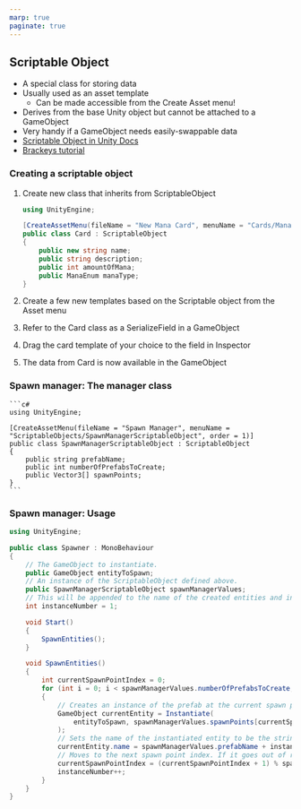 ```yaml
---
marp: true
paginate: true
---
```

<!-- headingDivider: 3 -->
<!-- class: invert -->
## Scriptable Object
* A special class for storing data
* Usually used as an asset template
  * Can be made accessible from the Create Asset menu!
* Derives from the base Unity object but cannot be attached to a GameObject
* Very handy if a GameObject needs easily-swappable data
* [Scriptable Object in Unity Docs](https://docs.unity3d.com/Manual/class-ScriptableObject.html)
* [Brackeys tutorial](https://www.youtube.com/watch?v=aPXvoWVabPY)

### Creating a scriptable object

1) Create new class that inherits from ScriptableObject

    ```c#
    using UnityEngine;

    [CreateAssetMenu(fileName = "New Mana Card", menuName = "Cards/ManaCard")]
    public class Card : ScriptableObject
    {
        public new string name;
        public string description;
        public int amountOfMana;
        public ManaEnum manaType;
    }
    ```
2) Create a few new templates based on the Scriptable object from the Asset menu
3) Refer to the Card class as a SerializeField in a GameObject
4) Drag the card template of your choice to the field in Inspector
5) The data from Card is now available in the GameObject

### Spawn manager: The manager class

    ```c#
    using UnityEngine;

    [CreateAssetMenu(fileName = "Spawn Manager", menuName = "ScriptableObjects/SpawnManagerScriptableObject", order = 1)]
    public class SpawnManagerScriptableObject : ScriptableObject
    {
        public string prefabName;
        public int numberOfPrefabsToCreate;
        public Vector3[] spawnPoints;
    }
    ```
### Spawn manager: Usage
```c#
using UnityEngine;

public class Spawner : MonoBehaviour
{
    // The GameObject to instantiate.
    public GameObject entityToSpawn;
    // An instance of the ScriptableObject defined above.
    public SpawnManagerScriptableObject spawnManagerValues;
    // This will be appended to the name of the created entities and increment when each is created.
    int instanceNumber = 1;

    void Start()
    {
        SpawnEntities();
    }

    void SpawnEntities()
    {
        int currentSpawnPointIndex = 0;
        for (int i = 0; i < spawnManagerValues.numberOfPrefabsToCreate; i++)
        {
            // Creates an instance of the prefab at the current spawn point.
            GameObject currentEntity = Instantiate(
                entityToSpawn, spawnManagerValues.spawnPoints[currentSpawnPointIndex], Quaternion.identity
            );
            // Sets the name of the instantiated entity to be the string defined in the ScriptableObject + a unique number. 
            currentEntity.name = spawnManagerValues.prefabName + instanceNumber;
            // Moves to the next spawn point index. If it goes out of range, it wraps back to the start.
            currentSpawnPointIndex = (currentSpawnPointIndex + 1) % spawnManagerValues.spawnPoints.Length;
            instanceNumber++;
        }
    }
}
```